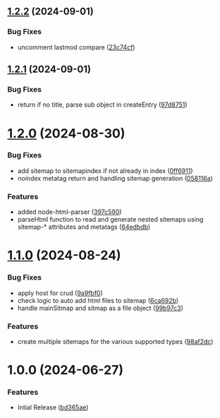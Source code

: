 ## [1.2.2](https://github.com/CoCreate-app/CoCreate-sitemap/compare/v1.2.1...v1.2.2) (2024-09-01)


### Bug Fixes

* uncomment lastmod compare ([23c74cf](https://github.com/CoCreate-app/CoCreate-sitemap/commit/23c74cfeb20c7bb6dec07ae08a30daa2d8e0ab59))

## [1.2.1](https://github.com/CoCreate-app/CoCreate-sitemap/compare/v1.2.0...v1.2.1) (2024-09-01)


### Bug Fixes

* return if no title, parse sub object in createEntry ([97d8751](https://github.com/CoCreate-app/CoCreate-sitemap/commit/97d8751808e9f7e43c61de864820905949f89dba))

# [1.2.0](https://github.com/CoCreate-app/CoCreate-sitemap/compare/v1.1.0...v1.2.0) (2024-08-30)


### Bug Fixes

* add sitemap to sitemapindex if not already in index ([0ff6911](https://github.com/CoCreate-app/CoCreate-sitemap/commit/0ff6911fe81eeb05295639fb984401d3e76b90ad))
* noindex metatag return and handling sitemap generation ([058116a](https://github.com/CoCreate-app/CoCreate-sitemap/commit/058116a34c44100bfa4ea1b20afe13fd489bc642))


### Features

* added node-html-parser ([397c590](https://github.com/CoCreate-app/CoCreate-sitemap/commit/397c5908af1149d2d60d7c431a8a0f1bd60789f4))
* parseHtml function to read and generate nested sitemaps using sitemap-* attributes and metatags ([64edbdb](https://github.com/CoCreate-app/CoCreate-sitemap/commit/64edbdbdcee6f64bc5080997557f9691f072381c))

# [1.1.0](https://github.com/CoCreate-app/CoCreate-sitemap/compare/v1.0.0...v1.1.0) (2024-08-24)


### Bug Fixes

* apply host for crud ([9a9fbf0](https://github.com/CoCreate-app/CoCreate-sitemap/commit/9a9fbf0c636d6aa50a607e9fdd2cf96c29f0e1bc))
* check logic to auto add html files to sitemap ([6ca692b](https://github.com/CoCreate-app/CoCreate-sitemap/commit/6ca692b486ad2f26c7140349756ebc7454ce2e00))
* handle mainSitmap and sitmap as a file object ([99b97c3](https://github.com/CoCreate-app/CoCreate-sitemap/commit/99b97c3aa3198ea090a2efe8d9d2af5875af73ed))


### Features

* create multiple sitemaps for the various supported types ([98af2dc](https://github.com/CoCreate-app/CoCreate-sitemap/commit/98af2dc972ae15a34caaf709358d543f67828e95))

# 1.0.0 (2024-06-27)


### Features

* Intial Release ([bd365ae](https://github.com/CoCreate-app/CoCreate-sitemap/commit/bd365ae0f1cc44ad7ee7fa36f1833834cd3772bd))
